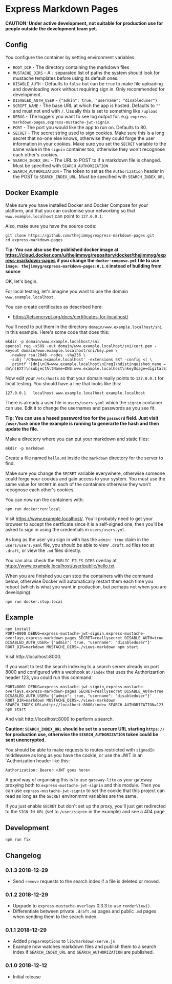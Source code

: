 # Express Markdown Pages

**CAUTION: Under active development, not suitable for production use for people
outside the development team yet.**

## Config

You configure the container by setting environment variables:

* `ROOT_DIR` - The directory containing the markdown files
* `MUSTACHE_DIRS` - A `:` separated list of paths the system should look for mustache templates before using its default ones.
* `DISABLE_AUTH` - Defaults to `false` but can be `true` to make file uploading and downloading work without requiring sign in. Only recommended for development.
* `DISABLED_AUTH_USER` - `{"admin": true, "username": "disableduser"}`
* `SCRIPT_NAME` - The base URL at which the app is hosted. Defaults to `""` and must not end with `/`. Usually this is set to something like `/upload`
* `DEBUG` - The loggers you want to see log output for. e.g. `express-markdown-pages,express-mustache-jwt-signin`.
* `PORT` - The port you would like the app to run on. Defaults to 80.
* `SECRET` - The secret string used to sign cookies. Make sure this is a long secret that no-one else knows, otherwise they could forge the user information in your cookies. Make sure you set the `SECRET` variable to the same value in the `signin` container too, otherwise they won't recognose each other's cookies.
* `SEARCH_INDEX_URL` - The URL to POST to if a markdown file is changed. Must be specified with `SEARCH_AUTHORIZATION`
* `SEARCH_AUTHORIZATION` - The token to set as the `Authorization` header in the POST to `SEARCH_INDEX_URL`. Must be specified with `SEARCH_INDEX_URL`

## Docker Example

Make sure you have installed Docker and Docker Compose for your platform, and
that you can customise your networking so that `www.example.localhost` can
point to `127.0.0.1`.

Also, make sure you have the source code:

```
git clone https://github.com/thejimmyg/express-markdown-pages.git
cd express-markdown-pages
```

**Tip: You can also use the published docker image at https://cloud.docker.com/u/thejimmyg/repository/docker/thejimmyg/express-markdown-pages if you change the `docker-compose.yml` file to use `image: thejimmyg/express-markdown-pages:0.1.0` instead of building from source**

OK, let's begin.

For local testing, let's imagine you want to use the domain `www.example.localhost`.

You can create certificates as described here:

* https://letsencrypt.org/docs/certificates-for-localhost/

You'll need to put them in the directory `domain/www.example.localhost/sni` in this example. Here's some code that does this:

```
mkdir -p domain/www.example.localhost/sni
openssl req -x509 -out domain/www.example.localhost/sni/cert.pem -keyout domain/www.example.localhost/sni/key.pem \
  -newkey rsa:2048 -nodes -sha256 \
  -subj '/CN=www.example.localhost' -extensions EXT -config <( \
   printf "[dn]\nCN=www.example.localhost\n[req]\ndistinguished_name = dn\n[EXT]\nsubjectAltName=DNS:www.example.localhost\nkeyUsage=digitalSignature\nextendedKeyUsage=serverAuth")
```

Now edit your `/etc/hosts` so that your domain really points to `127.0.0.1` for local testing. You should have a line that looks like this:

```
127.0.0.1	localhost www.example.localhost example.localhost
```

There is already a user file in `users/users.yaml` which the `signin` container can use. Edit it to change the usernames and passwords as you see fit.

**Tip: You can use a hased password too for the `password` field. Just visit `/user/hash` once the example is running to generarte the hash and then update the file.**

Make a directory where you can put your markdown and static files:

```
mkdir -p markdown
```

Create a file named `hello.md` inside the `markdown` directory for the server to find.

Make sure you change the `SECRET` variable everywhere, otherwise someone could forge your cookies and gain access to your system. You must use the same value for `SECRET` in each of the containers otherwise they won't recognose each other's cookies.

You can now run the containers with:

```
npm run docker:run:local
```

Visit https://www.example.localhost/. You'll probably need to get your browser to accept the certficate since it is a self-signed one, then you'll be asked to sign in using the credentials in `users/users.yml`.

As long as the user you sign in with has the `admin: true` claim in the `users/users.yaml` file, you should be able to view `.draft.md` files too at `.draft`, or view the `.md` files directly.

You can also check the `PUBLIC_FILES_DIRS` overlay at https://www.example.localhost/user/public/hello.txt

When you are finished you can stop the containers with the command below, otherwise Docker will automatically restart them each time you reboot (which is what you want in production, but perhaps not when you are developing):

```
npm run docker:stop:local
```

## Example

```
npm install
PORT=8000 DEBUG=express-mustache-jwt-signin,express-mustache-overlays,express-markdown-pages SECRET=reallysecret DISABLE_AUTH=true DISABLED_AUTH_USER='{"admin": true, "username": "disableduser"}' ROOT_DIR=markdown MUSTACHE_DIRS=./views-markdown npm start
```

Visit http://localhost:8000.

If you want to test the search indexing to a search server already on port 8000 and configured with a webhook at `/index` that uses the Authorizartion header 123, you could run this command:

```
PORT=8001 DEBUG=express-mustache-jwt-signin,express-mustache-overlays,express-markdown-pages SECRET=reallysecret DISABLE_AUTH=true DISABLED_AUTH_USER='{"admin": true, "username": "disableduser"}' ROOT_DIR=markdown MUSTACHE_DIRS=./views-markdown SEARCH_INDEX_URL=http://localhost:8000/index SEARCH_AUTHORIZATION=123 npm start
```

And visit http://localhost:8000 to perform a search.

**Caution: `SEARCH_INDEX_URL` should be set to a secure URL starting `https://` for production use, otherwise the `SEARCH_AUTHORIZATION` token could be sent unencrypted.**


You should be able to make requests to routes restricted with `signedIn`
middleware as long as you have the cookie, or use the JWT in an `Authorization
header like this:

```
Authorization: Bearer <JWT goes here>
```

A good way of organising this is to use `gateway-lite` as your gateway proxying
both to `express-mustache-jwt-signin` and this module. Then you can use
`express-mustache-jwt-signin` to set the cookie that this project can read as
long as the `SECRET` environmrnt variables are the same.

If you just enable `SECRET` but don't set up the proxy, you'll just get
redirected to the `SIGN_IN_URL` (set to `/user/signin` in the example) and see
a 404 page.

## Development

```
npm run fix
```

## Changelog

### 0.1.3 2018-12-29

* Send `remove` requests to the search index if a file is deleted or moved.

### 0.1.2 2018-12-29

* Upgrade to `express-mustache-overlays` 0.3.3 to use `renderView()`.
* Differentiate between private `.draft.md` pages and public `.md` pages when sending them to the search index.

### 0.1.1 2018-12-29

* Added `prepareOptions` to `lib/markdown-serve.js`
* Example now watches markdown files and publish them to a search index if `SEARCH_INDEX_URL` and `SEARCH_AUTHORIZATION` are published.

### 0.1.0 2018-12-12

* Initial release
